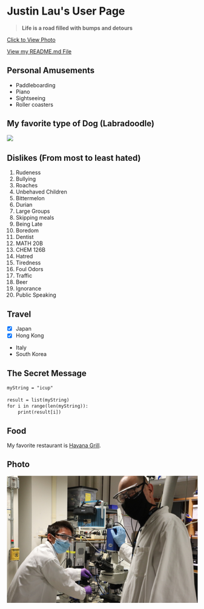 # Justin Lau's User Page


> **Life is a road filled with bumps and detours**

[Click to View Photo](#Photo)

[View my README.md File](README.md)

## Personal Amusements
- Paddleboarding
- Piano
- Sightseeing
- Roller coasters

## My favorite type of Dog (Labradoodle)
![](https://vetstreet.brightspotcdn.com/dims4/default/7d8a842/2147483647/thumbnail/645x380/quality/90/?url=https%3A%2F%2Fvetstreet-brightspot.s3.amazonaws.com%2F1c%2F854d80a8b511e0a0d50050568d634f%2Ffile%2Flabradoodle-2-645mk070111.jpg)


  
## Dislikes (From most to least hated)
1. Rudeness
2. Bullying
3. Roaches
4. Unbehaved Children
5. Bittermelon
6. Durian
7. Large Groups
8. Skipping meals
9. Being Late
10. Boredom
11. Dentist
12. MATH 20B
13. CHEM 126B
14. Hatred
15. Tiredness
16. Foul Odors
17. Traffic
18. Beer
19. Ignorance
20. Public Speaking

## Travel
- [x] Japan
- [x] Hong Kong
- Italy
- South Korea

## The Secret Message
```
myString = "icup"

result = list(myString)
for i in range(len(myString)):
    print(result[i])

```


## Food
My favorite restaurant is [Havana Grill](https://www.havanagrillrestaurants.com/).


## Photo
![](FE28B4F4-526C-4C92-83ED-F1B4050CDCB3.JPG)
